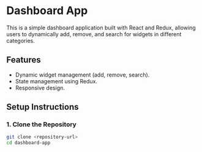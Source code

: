 # Dashboard App

This is a simple dashboard application built with React and Redux, allowing users to dynamically add, remove, and search for widgets in different categories.

## Features

- Dynamic widget management (add, remove, search).
- State management using Redux.
- Responsive design.

## Setup Instructions

### 1. Clone the Repository

```bash
git clone <repository-url>
cd dashboard-app
